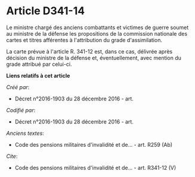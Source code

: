 # Article D341-14

Le ministre chargé des anciens combattants et victimes de guerre soumet au ministre de la défense les propositions de la
commission nationale des cartes et titres afférentes à l'attribution du grade d'assimilation.

La carte prévue à l'article R. 341-12 est, dans ce cas, délivrée après décision du ministre de la défense et, éventuellement,
avec mention du grade attribué par celui-ci.

**Liens relatifs à cet article**

_Créé par_:

  - Décret n°2016-1903 du 28 décembre 2016 - art.

_Codifié par_:

  - Décret n°2016-1903 du 28 décembre 2016 - art.

_Anciens textes_:

  - Code des pensions militaires d'invalidité et de... - art. R259 (Ab)

_Cite_:

  - Code des pensions militaires d'invalidité et de... - art. R341-12 (V)
